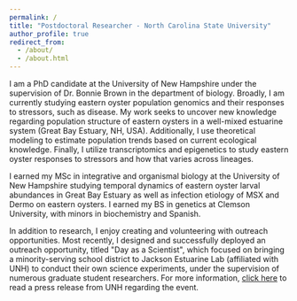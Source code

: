 ```yaml
---
permalink: /
title: "Postdoctoral Researcher - North Carolina State University"
author_profile: true
redirect_from: 
  - /about/
  - /about.html
---
```


I am a PhD candidate at the University of New Hampshire under the supervision of Dr. Bonnie Brown in the department of biology. Broadly, I am currently studying eastern oyster population genomics and their responses to stressors, such as disease. My work seeks to uncover new knowledge regarding population structure of eastern oysters in a well-mixed estuarine system (Great Bay Estuary, NH, USA). Additionally, I use theoretical modeling to estimate population trends based on current ecological knowledge. Finally, I utilize transcriptomics and epigenetics to study eastern oyster responses to stressors and how that varies across lineages.

I earned my MSc in integrative and organismal biology at the University of New Hampshire studying temporal dynamics of eastern oyster larval abundances in Great Bay Estuary as well as infection etiology of MSX and Dermo on eastern oysters. I earned my BS in genetics at Clemson University, with minors in biochemistry and Spanish.

In addition to research, I enjoy creating and volunteering with outreach opportunities. Most recently, I designed and successfully deployed an outreach opportunity, titled "Day as a Scientist", which focused on bringing a minority-serving school district to Jackson Estuarine Lab (affiliated with UNH) to conduct their own science experiments, under the supervision of numerous graduate student researchers. For more information, [click here](https://www.unh.edu/unhtoday/2023/11/colsa-grad-student-leads-day-scientist-event-manchester-high-schoolers) to read a press release from UNH regarding the event.